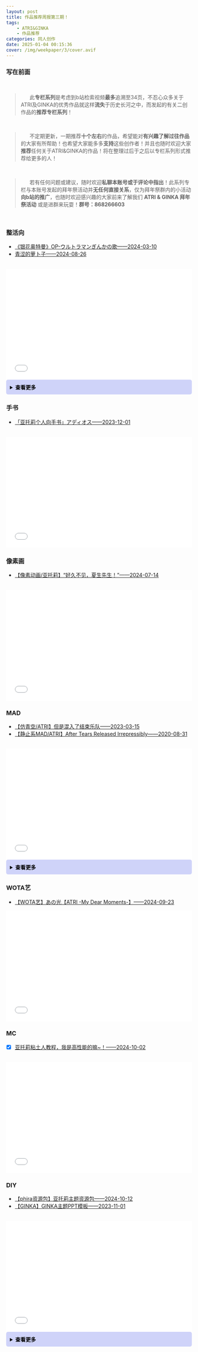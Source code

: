 ```yaml
---
layout: post
title: 作品推荐周报第三期！
tags: 
    - ATRI&GINKA
    - 作品推荐
categories: 同人创作
date: 2025-01-04 00:15:36
cover: /img/weekpaper/3/cover.avif
---
```


### **写在前面**
<br>

>&nbsp;&nbsp;&nbsp;&nbsp;&nbsp;&nbsp;此**专栏系列**是考虑到b站检索视频**最多**追溯至34页，不忍心众多关于ATRI及GINKA的优秀作品就这样**流失**于历史长河之中，而发起的有关二创作品的**推荐专栏系列**！

<br>

> &nbsp;&nbsp;&nbsp;&nbsp;&nbsp;&nbsp;不定期更新，一期推荐**十个左右**的作品，希望能对**有兴趣了解过往作品**的大家有所帮助！也希望大家能多多**支持**这些创作者！并且也随时欢迎大家**推荐**任何关于ATRI&GINKA的作品！将在整理过后于之后以专栏系列形式推荐给更多的人！

<br>

> &nbsp;&nbsp;&nbsp;&nbsp;&nbsp;&nbsp;若有任何问题或建议，随时欢迎**私聊本账号或于评论中指出**！此系列专栏与本账号发起的拜年祭活动并**无任何直接关系**，仅为拜年祭群内的小活动**向b站的推广**，也随时欢迎感兴趣的大家前来了解我们 **ATRI & GINKA 拜年祭活动** 或是进群来玩耍！**群号：868266603**

<br>

### 整活向

- [《银花奥特曼》OP-ウルトラマンぎんかの歌——2024-03-10](https://www.bilibili.com/video/BV1wy421v7ve)
- [青涩的萝卜子——2024-08-26](https://www.bilibili.com/video/BV1ENWmeEENv)

<br>
<iframe loading="lazy" width="100%" height="300" src="//player.bilibili.com/player.html?isOutside=true&aid=1551693670&bvid=BV1wy421v7ve&cid=1466988507&p=1&autoplay=0" scrolling="no" border="0" frameborder="no" framespacing="0" allowfullscreen="true"></iframe>
<br>

<details>
  <summary style="background-color:rgb(207, 211, 249);; color:rgb(0, 0, 0); padding: 10px; border-radius: 5px;font-weight: bold;">查看更多</summary>
  <br>

  <iframe loading="lazy" width="100%" height="300" src="//player.bilibili.com/player.html?isOutside=true&aid=113025738606647&bvid=BV1ENWmeEENv&cid=500001662383099&p=1&autoplay=0" scrolling="no" border="0" frameborder="no" framespacing="0" allowfullscreen="true"></iframe>
  
</details>

### 手书

- [「亚托莉个人向手书」アディオス——2023-12-01](https://www.bilibili.com/video/BV11w41187PX)

<br>

<iframe loading="lazy" width="100%" height="300" src="//player.bilibili.com/player.html?isOutside=true&aid=324091944&bvid=BV11w41187PX&cid=1350261910&p=1&autoplay=0" scrolling="no" border="0" frameborder="no" framespacing="0" allowfullscreen="true"></iframe>

<br>

### 像素画

- [【像素动画/亚托莉】“好久不见，夏生先生！”——2024-07-14](https://www.bilibili.com/video/BV1Mf421z7zh)

<br>

<iframe loading="lazy" width="100%" height="300" src="//player.bilibili.com/player.html?isOutside=true&aid=1206003233&bvid=BV1Mf421z7zh&cid=1614639610&p=1&autoplay=0" scrolling="no" border="0" frameborder="no" framespacing="0" allowfullscreen="true"></iframe>

<br>

### MAD

- [【仿青空/ATRI】但是混入了结束乐队——2023-03-15](https://www.bilibili.com/video/BV1c24y1u7wN)
- [【静止系MAD/ATRI】After Tears Released Irrepressibly——2020-08-31](https://www.bilibili.com/video/BV1TT4y1L7hh)

<br>

<iframe loading="lazy" width="100%" height="300" src="//player.bilibili.com/player.html?isOutside=true&aid=926803669&bvid=BV1TT4y1L7hh&cid=227708528&p=1&autoplay=0" scrolling="no" border="0" frameborder="no" framespacing="0" allowfullscreen="true"></iframe>

<br>

<details>
  <summary style="background-color:rgb(207, 211, 249);; color:rgb(0, 0, 0); padding: 10px; border-radius: 5px;font-weight: bold;">查看更多</summary>
  <br>

  <iframe loading="lazy" width="100%" height="300" src="//player.bilibili.com/player.html?isOutside=true&aid=781018350&bvid=BV1c24y1u7wN&cid=1054723294&p=1&autoplay=0" scrolling="no" border="0" frameborder="no" framespacing="0" allowfullscreen="true"></iframe>
</details>

### WOTA艺

- [【WOTA艺】あの光【ATRI -My Dear Moments-】——2024-09-23](https://www.bilibili.com/video/BV1ubsyeFEQq)

<iframe loading="lazy" width="100%" height="300" src="//player.bilibili.com/player.html?isOutside=true&aid=113182320500487&bvid=BV1ubsyeFEQq&cid=25964777243&p=1&autoplay=0" scrolling="no" border="0" frameborder="no" framespacing="0" allowfullscreen="true"></iframe>

<br>


### MC

- [x] [亚托莉粘土人教程，我是高性能的嘛~！——2024-10-02](https://www.bilibili.com/video/BV1wt4AeiENk)

<br>

<iframe loading="lazy" width="100%" height="300" src="//player.bilibili.com/player.html?isOutside=true&aid=113233440609088&bvid=BV1wt4AeiENk&cid=26099190791&p=1&autoplay=0" scrolling="no" border="0" frameborder="no" framespacing="0" allowfullscreen="true"></iframe>

### DIY

- [【phira资源包】亚托莉主题资源包——2024-10-12](https://www.bilibili.com/video/BV1D32hYfEPC)
- [【GINKA】GINKA主题PPT模板——2023-11-01](https://www.bilibili.com/video/BV1CH4y1r7y1)

<br>

<iframe loading="lazy" width="100%" height="300" src="//player.bilibili.com/player.html?isOutside=true&aid=113294241236821&bvid=BV1D32hYfEPC&cid=26258639975&p=1&autoplay=0" scrolling="no" border="0" frameborder="no" framespacing="0" allowfullscreen="true"></iframe>

<br>

<details>
  <summary style="background-color:rgb(207, 211, 249);; color:rgb(0, 0, 0); padding: 10px; border-radius: 5px;font-weight: bold;">查看更多</summary>
  <br>

  <iframe loading="lazy" width="100%" height="300" src="//player.bilibili.com/player.html?isOutside=true&aid=962793753&bvid=BV1CH4y1r7y1&cid=1317667066&p=1&autoplay=0" scrolling="no" border="0" frameborder="no" framespacing="0" allowfullscreen="true"></iframe>
</details>

